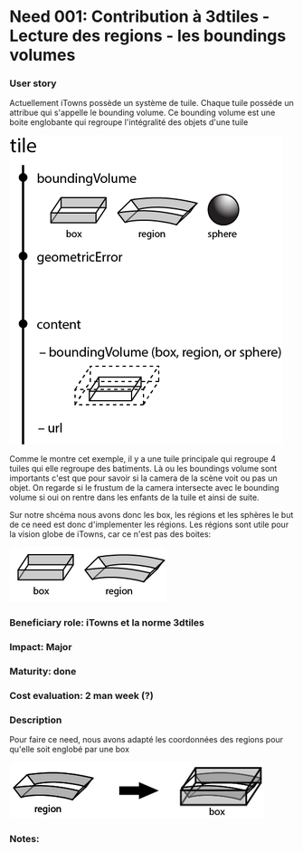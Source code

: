 # Need 001: Contribution à 3dtiles - Lecture des regions - les boundings volumes

### User story
  Actuellement iTowns possède un système de tuile. Chaque tuile posséde un attribue qui s'appelle le bounding volume.
  Ce bounding volume est une boite englobante qui regroupe l'intégralité des objets d'une tuile
  
  ![](./Schemes/tile.png)
  
  Comme le montre cet exemple, il y a une tuile principale qui regroupe 4 tuiles qui elle regroupe des batiments.
  Là ou les boundings volume sont importants c'est que pour savoir si la camera de la scène voit ou pas un objet.
  On regarde si le frustum de la camera intersecte avec le bounding volume si oui on rentre dans les enfants de la tuile 
  et ainsi de suite.

  Sur notre shcéma nous avons donc les box, les régions et les sphères le but de ce need est donc d'implementer les régions.
  Les régions sont utile pour la vision globe de iTowns, car ce n'est pas des boites:
  
  ![](./Schemes/tile2.png)
  
  
### Beneficiary role: iTowns et la norme 3dtiles

### Impact: Major

### Maturity: done

### Cost evaluation: 2 man week (?)

### Description

Pour faire ce need, nous avons adapté les coordonnées des regions pour qu'elle soit englobé par une box
  
  ![](./Schemes/regionbox.png)

### Notes:
